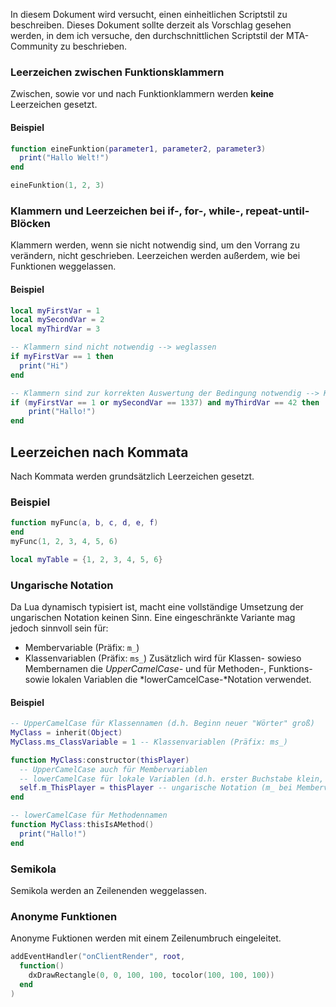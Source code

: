 In diesem Dokument wird versucht, einen einheitlichen Scriptstil zu beschreiben.
Dieses Dokument sollte derzeit als Vorschlag gesehen werden, in dem ich versuche, den durchschnittlichen Scriptstil der MTA-Community zu beschrieben.

### Leerzeichen zwischen Funktionsklammern
Zwischen, sowie vor und nach Funktionklammern werden __keine__ Leerzeichen gesetzt.

#### Beispiel
```lua
function eineFunktion(parameter1, parameter2, parameter3)
  print("Hallo Welt!")
end

eineFunktion(1, 2, 3)
```

### Klammern und Leerzeichen bei if-, for-, while-, repeat-until-Blöcken
Klammern werden, wenn sie nicht notwendig sind, um den Vorrang zu verändern, nicht geschrieben. Leerzeichen werden außerdem, wie bei Funktionen weggelassen.

#### Beispiel
```lua
local myFirstVar = 1
local mySecondVar = 2
local myThirdVar = 3

-- Klammern sind nicht notwendig --> weglassen
if myFirstVar == 1 then
  print("Hi")
end

-- Klammern sind zur korrekten Auswertung der Bedingung notwendig --> Klammern setzen
if (myFirstVar == 1 or mySecondVar == 1337) and myThirdVar == 42 then
    print("Hallo!")
end
```

## Leerzeichen nach Kommata
Nach Kommata werden grundsätzlich Leerzeichen gesetzt.

### Beispiel
```lua
function myFunc(a, b, c, d, e, f)
end
myFunc(1, 2, 3, 4, 5, 6)

local myTable = {1, 2, 3, 4, 5, 6}
```

### Ungarische Notation
Da Lua dynamisch typisiert ist, macht eine vollständige Umsetzung der ungarischen Notation keinen Sinn.
Eine eingeschränkte Variante mag jedoch sinnvoll sein für:
* Membervariable (Präfix: `m_`)
* Klassenvariablen (Präfix: `ms_`)
Zusätzlich wird für Klassen- sowieso Membernamen die *UpperCamelCase-* und für Methoden-, Funktions- sowie lokalen Variablen die *lowerCamcelCase-*Notation verwendet.

#### Beispiel
```lua
-- UpperCamelCase für Klassennamen (d.h. Beginn neuer "Wörter" groß)
MyClass = inherit(Object)
MyClass.ms_ClassVariable = 1 -- Klassenvariablen (Präfix: ms_)

function MyClass:constructor(thisPlayer)
  -- UpperCamelCase auch für Membervariablen
  -- lowerCamelCase für lokale Variablen (d.h. erster Buchstabe klein, ansonsten wie UpperCamelCase)
  self.m_ThisPlayer = thisPlayer -- ungarische Notation (m_ bei Membervariablen)
end

-- lowerCamelCase für Methodennamen
function MyClass:thisIsAMethod()
  print("Hallo!")
end
```

### Semikola
Semikola werden an Zeilenenden weggelassen.

### Anonyme Funktionen
Anonyme Fuktionen werden mit einem Zeilenumbruch eingeleitet.

```lua
addEventHandler("onClientRender", root,
  function()
    dxDrawRectangle(0, 0, 100, 100, tocolor(100, 100, 100))
  end
)
```

